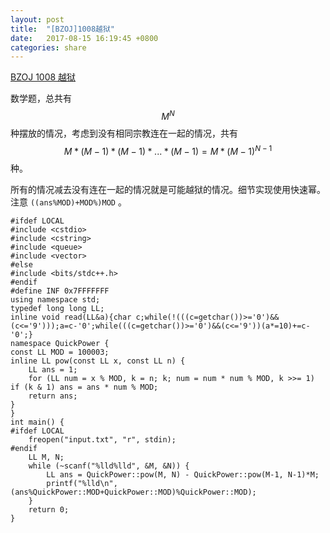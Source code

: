 ```yaml
---
layout: post
title:  "[BZOJ]1008越狱"
date:   2017-08-15 16:19:45 +0800
categories: share
---
```


[BZOJ 1008 越狱](http://www.lydsy.com/JudgeOnline/problem.php?id=1008)

数学题，总共有 
$$ M^N $$ 
种摆放的情况，考虑到没有相同宗教连在一起的情况，共有 
$$ M*(M-1)*(M-1)*...*(M-1) = M*(M-1)^{N-1} $$ 
种。

所有的情况减去没有连在一起的情况就是可能越狱的情况。细节实现使用快速幂。注意 `((ans%MOD)+MOD%)MOD` 。


```
#ifdef LOCAL
#include <cstdio>
#include <cstring>
#include <queue>
#include <vector>
#else
#include <bits/stdc++.h>
#endif
#define INF 0x7FFFFFFF
using namespace std;
typedef long long LL;
inline void read(LL&a){char c;while(!(((c=getchar())>='0')&&(c<='9')));a=c-'0';while(((c=getchar())>='0')&&(c<='9'))(a*=10)+=c-'0';}
namespace QuickPower {
const LL MOD = 100003;
inline LL pow(const LL x, const LL n) {
    LL ans = 1;
    for (LL num = x % MOD, k = n; k; num = num * num % MOD, k >>= 1) if (k & 1) ans = ans * num % MOD;
    return ans;
}
}
int main() {
#ifdef LOCAL
	freopen("input.txt", "r", stdin);
#endif
	LL M, N;
	while (~scanf("%lld%lld", &M, &N)) {
		LL ans = QuickPower::pow(M, N) - QuickPower::pow(M-1, N-1)*M;
		printf("%lld\n", (ans%QuickPower::MOD+QuickPower::MOD)%QuickPower::MOD);
	}
	return 0;
}
```
